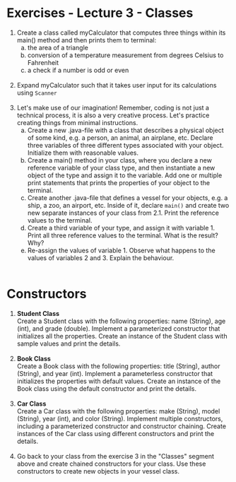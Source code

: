 # Exercises - Lecture 3 - Classes

<ol>

<li> Create a class called myCalculator that computes three things within its main() method and then prints them to terminal:
<ol type="a">
<li> the area of a triangle </li>

<li> conversion of a temperature measurement from degrees Celsius to Fahrenheit </li>

<li> a check if a number is odd or even </li>
</ol></li><br>

<li> Expand myCalculator such that it takes user input for its calculations using <code>Scanner</code> </li><br>

<li>Let's make use of our imagination! Remember, coding is not just a technical process, it is also a very creative process. Let's practice creating things from minimal instructions.<ol type="a">
<li> Create a new .java-file with a class that describes a physical object of some kind, e.g. a person, an animal, an airplane, etc. Declare three variables of three different types associated with your object. Initialize them with reasonable values. </li>

<li> Create a main() method in your class, where you declare a new reference variable of your class type, and then instantiate a new object of the type and assign it to the variable. Add one or multiple print statements that prints the properties of your object to the terminal.</li>

<li> Create another .java-file that defines a vessel for your objects, e.g. a ship, a zoo, an airport, etc. Inside of it, declare <code>main()</code> and create two new separate instances of your class from 2.1. Print the reference values to the terminal.</li>

<li> Create a third variable of your type, and assign it with variable 1. Print all three reference values to the terminal. What is the result? Why? </li>
<li> Re-assign the values of variable 1. Observe what happens to the values of variables 2 and 3. Explain the behaviour. </li>
</ol></li><br>
</ol>

# Constructors
<ol>
<li><b>Student Class</b><br>
Create a Student class with the following properties: name (String), age (int), and grade (double). Implement a parameterized constructor that initializes all the properties. Create an instance of the Student class with sample values and print the details.
</li><br>

<li><b>Book Class</b><br>
Create a Book class with the following properties: title (String), author (String), and year (int). Implement a parameterless constructor that initializes the properties with default values. Create an instance of the Book class using the default constructor and print the details.
</li><br>

<li><b>Car Class</b><br>
Create a Car class with the following properties: make (String), model (String), year (int), and color (String). Implement multiple constructors, including a parameterized constructor and constructor chaining. Create instances of the Car class using different constructors and print the details.
</li><br>

<li>Go back to your class from the exercise 3 in the "Classes" segment above and create chained constructors for your class. Use these constructors to create new objects in your vessel class.</li>
</ol>